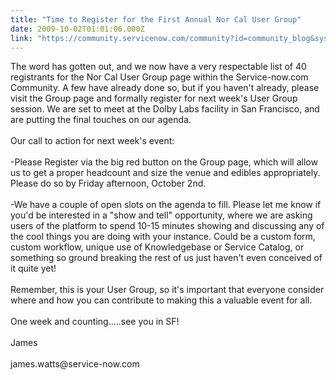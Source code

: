 ```yaml
---
title: "Time to Register for the First Annual Nor Cal User Group"
date: 2009-10-02T01:01:06.000Z
link: "https://community.servicenow.com/community?id=community_blog&sys_id=2e6c6ea1dbd0dbc01dcaf3231f961979"
---
```

<p>The word has gotten out, and we now have a very respectable list of 40 registrants for the Nor Cal User Group page within the Service-now.com Community. A few have already done so, but if you haven't already, please visit the Group page and formally register for next week's User Group session. We are set to meet at the Dolby Labs facility in San Francisco, and are putting the final touches on our agenda.<br /><br />Our call to action for next week's event:<br /><br />-Please Register via the big red button on the Group page, which will allow us to get a proper headcount and size the venue and edibles appropriately. Please do so by Friday afternoon, October 2nd.<br /><br />-We have a couple of open slots on the agenda to fill. Please let me know if you'd be interested in a "show and tell" opportunity, where we are asking users of the platform to spend 10-15 minutes showing and discussing any of the cool things you are doing with your instance. Could be a custom form, custom workflow, unique use of Knowledgebase or Service Catalog, or something so ground breaking the rest of us just haven't even conceived of it quite yet! <br /><br />Remember, this is your User Group, so it's important that everyone consider where and how you can contribute to making this a valuable event for all.<br /><br />One week and counting.....see you in SF!<br /><br />James<br /><br />james.watts@service-now.com</p>